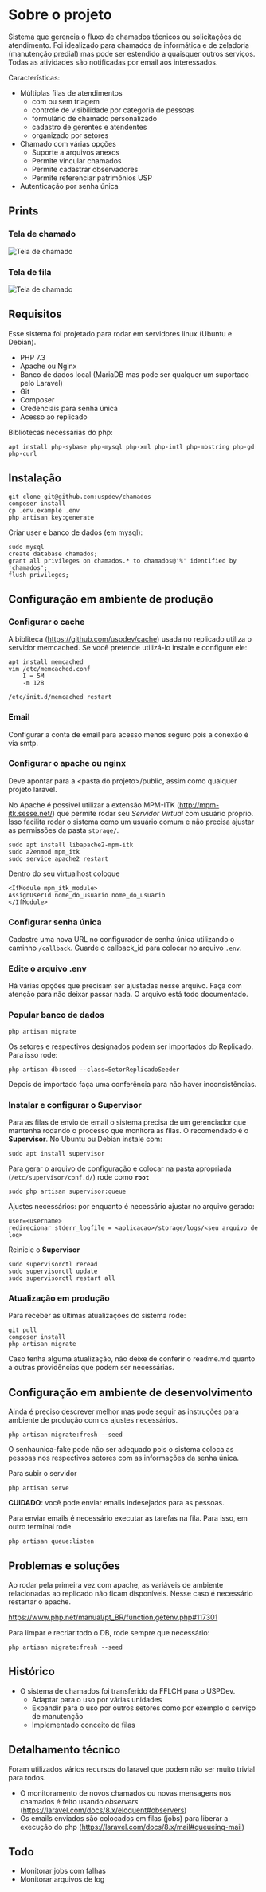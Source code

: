 # Sobre o projeto

Sistema que gerencia o fluxo de chamados técnicos ou solicitações de atendimento. Foi idealizado para chamados de informática e de zeladoria (manutenção predial) mas pode ser estendido a quaisquer outros serviços. Todas as atividades são notificadas por email aos interessados.

Características:

-   Múltiplas filas de atendimentos
    -   com ou sem triagem
    -   controle de visibilidade por categoria de pessoas
    -   formulário de chamado personalizado
    -   cadastro de gerentes e atendentes
    -   organizado por setores
-   Chamado com várias opções
    -   Suporte a arquivos anexos
    -   Permite vincular chamados
    -   Permite cadastrar observadores
    -   Permite referenciar patrimônios USP
-   Autenticação por senha única

## Prints

### Tela de chamado

![Tela de chamado](./docs/tela_chamado.png)

### Tela de fila

![Tela de chamado](./docs/tela_fila.png)
## Requisitos

Esse sistema foi projetado para rodar em servidores linux (Ubuntu e Debian).

-   PHP 7.3
-   Apache ou Nginx
-   Banco de dados local (MariaDB mas pode ser qualquer um suportado pelo Laravel)
-   Git
-   Composer
-   Credenciais para senha única
-   Acesso ao replicado

Bibliotecas necessárias do php:

    apt install php-sybase php-mysql php-xml php-intl php-mbstring php-gd php-curl

## Instalação

    git clone git@github.com:uspdev/chamados
    composer install
    cp .env.example .env
    php artisan key:generate

Criar user e banco de dados (em mysql):

    sudo mysql
    create database chamados;
    grant all privileges on chamados.* to chamados@'%' identified by 'chamados';
    flush privileges;

## Configuração em ambiente de produção

### Configurar o cache

A bibliteca (https://github.com/uspdev/cache) usada no replicado utiliza o servidor memcached. Se você pretende utilizá-lo instale e configure ele:

    apt install memcached
    vim /etc/memcached.conf
        I = 5M
        -m 128

    /etc/init.d/memcached restart


### Email

Configurar a conta de email para acesso menos seguro pois a conexão é via smtp.

### Configurar o apache ou nginx

Deve apontar para a \<pasta do projeto\>/public, assim como qualquer projeto laravel.

No Apache é possivel utilizar a extensão MPM-ITK (http://mpm-itk.sesse.net/) que permite rodar seu *Servidor Virtual* com usuário próprio. Isso facilita rodar o sistema como um usuário comum e não precisa ajustar as permissões da pasta `storage/`.

    sudo apt install libapache2-mpm-itk
    sudo a2enmod mpm_itk
    sudo service apache2 restart 

Dentro do seu virtualhost coloque

    <IfModule mpm_itk_module>
    AssignUserId nome_do_usuario nome_do_usuario
    </IfModule>

### Configurar senha única

Cadastre uma nova URL no configurador de senha única utilizando o caminho `/callback`. Guarde o callback_id para colocar no arquivo `.env`.

### Edite o arquivo .env

Há várias opções que precisam ser ajustadas nesse arquivo. Faça com atenção para não deixar passar nada. O arquivo está todo documentado.

### Popular banco de dados

    php artisan migrate

Os setores e respectivos designados podem ser importados do Replicado.  Para isso rode:

    php artisan db:seed --class=SetorReplicadoSeeder

Depois de importado faça uma conferência para não haver inconsistências.
### Instalar e configurar o Supervisor

Para as filas de envio de email o sistema precisa de um gerenciador que mantenha rodando o processo que monitora as filas. O recomendado é o **Supervisor**. No Ubuntu ou Debian instale com:

    sudo apt install supervisor

Para gerar o arquivo de configuração e colocar na pasta apropriada (`/etc/supervisor/conf.d/`) rode como **`root`**

    sudo php artisan supervisor:queue

Ajustes necessários: por enquanto é necessário ajustar no arquivo gerado:

    user=<username>
    redirecionar stderr_logfile = <aplicacao>/storage/logs/<seu arquivo de log>

Reinicie o **Supervisor**

    sudo supervisorctl reread
    sudo supervisorctl update
    sudo supervisorctl restart all

### Atualização em produção

Para receber as últimas atualizações do sistema rode:

    git pull
    composer install
    php artisan migrate

Caso tenha alguma atualização, não deixe de conferir o readme.md quanto a outras providências que podem ser necessárias.

## Configuração em ambiente de desenvolvimento

Ainda é preciso descrever melhor mas pode seguir as instruções para ambiente de produção com os ajustes necessários.

    php artisan migrate:fresh --seed

O senhaunica-fake pode não ser adequado pois o sistema coloca as pessoas nos respectivos setores com as informações da senha única.

Para subir o servidor

    php artisan serve

**CUIDADO**: você pode enviar emails indesejados para as pessoas.

Para enviar emails é necessário executar as tarefas na fila.   Para isso, em outro terminal rode

    php artisan queue:listen


## Problemas e soluções

Ao rodar pela primeira vez com apache, as variáveis de ambiente relacionadas ao replicado não ficam disponíveis. Nesse caso é necessário restartar o apache.

https://www.php.net/manual/pt_BR/function.getenv.php#117301

Para limpar e recriar todo o DB, rode sempre que necessário:

    php artisan migrate:fresh --seed

## Histórico

* O sistema de chamados foi transferido da FFLCH para o USPDev.
  * Adaptar para o uso por várias unidades
  * Expandir para o uso por outros setores como por exemplo o serviço de manutenção
  * Implementado conceito de filas

## Detalhamento técnico

Foram utilizados vários recursos do laravel que podem não ser muito trivial para todos.

* O monitoramento de novos chamados ou novas mensagens nos chamados é feito usando *observers* (https://laravel.com/docs/8.x/eloquent#observers)
* Os emails enviados são colocados em filas (jobs) para liberar a execução do php (https://laravel.com/docs/8.x/mail#queueing-mail)

## Todo

* Monitorar jobs com falhas
* Monitorar arquivos de log